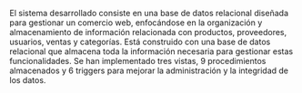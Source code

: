 El sistema desarrollado consiste en una base de datos relacional diseñada para gestionar un 
comercio web, enfocándose en la organización y almacenamiento de información 
relacionada con productos, proveedores, usuarios, ventas y categorías. Está construido con una base de datos relacional que almacena toda la 
información necesaria para gestionar estas funcionalidades. Se han implementado tres 
vistas, 9 procedimientos almacenados y 6 triggers para mejorar la administración y la 
integridad de los datos.
